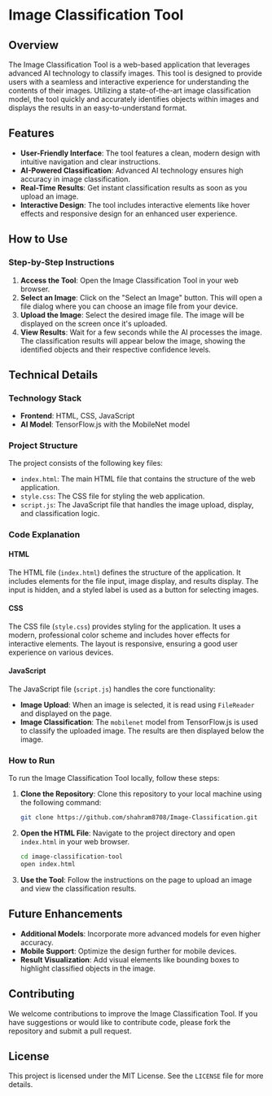 # Image Classification Tool

## Overview

The Image Classification Tool is a web-based application that leverages advanced AI technology to classify images. This tool is designed to provide users with a seamless and interactive experience for understanding the contents of their images. Utilizing a state-of-the-art image classification model, the tool quickly and accurately identifies objects within images and displays the results in an easy-to-understand format.

## Features

- **User-Friendly Interface**: The tool features a clean, modern design with intuitive navigation and clear instructions.
- **AI-Powered Classification**: Advanced AI technology ensures high accuracy in image classification.
- **Real-Time Results**: Get instant classification results as soon as you upload an image.
- **Interactive Design**: The tool includes interactive elements like hover effects and responsive design for an enhanced user experience.

## How to Use

### Step-by-Step Instructions

1. **Access the Tool**: Open the Image Classification Tool in your web browser.
2. **Select an Image**: Click on the "Select an Image" button. This will open a file dialog where you can choose an image file from your device.
3. **Upload the Image**: Select the desired image file. The image will be displayed on the screen once it's uploaded.
4. **View Results**: Wait for a few seconds while the AI processes the image. The classification results will appear below the image, showing the identified objects and their respective confidence levels.

## Technical Details

### Technology Stack

- **Frontend**: HTML, CSS, JavaScript
- **AI Model**: TensorFlow.js with the MobileNet model

### Project Structure

The project consists of the following key files:

- `index.html`: The main HTML file that contains the structure of the web application.
- `style.css`: The CSS file for styling the web application.
- `script.js`: The JavaScript file that handles the image upload, display, and classification logic.

### Code Explanation

#### HTML

The HTML file (`index.html`) defines the structure of the application. It includes elements for the file input, image display, and results display. The input is hidden, and a styled label is used as a button for selecting images.

#### CSS

The CSS file (`style.css`) provides styling for the application. It uses a modern, professional color scheme and includes hover effects for interactive elements. The layout is responsive, ensuring a good user experience on various devices.

#### JavaScript

The JavaScript file (`script.js`) handles the core functionality:
- **Image Upload**: When an image is selected, it is read using `FileReader` and displayed on the page.
- **Image Classification**: The `mobilenet` model from TensorFlow.js is used to classify the uploaded image. The results are then displayed below the image.

### How to Run

To run the Image Classification Tool locally, follow these steps:

1. **Clone the Repository**: Clone this repository to your local machine using the following command:
    ```bash
    git clone https://github.com/shahram8708/Image-Classification.git
    ```
2. **Open the HTML File**: Navigate to the project directory and open `index.html` in your web browser.
    ```bash
    cd image-classification-tool
    open index.html
    ```
3. **Use the Tool**: Follow the instructions on the page to upload an image and view the classification results.

## Future Enhancements

- **Additional Models**: Incorporate more advanced models for even higher accuracy.
- **Mobile Support**: Optimize the design further for mobile devices.
- **Result Visualization**: Add visual elements like bounding boxes to highlight classified objects in the image.

## Contributing

We welcome contributions to improve the Image Classification Tool. If you have suggestions or would like to contribute code, please fork the repository and submit a pull request.

## License

This project is licensed under the MIT License. See the `LICENSE` file for more details.
